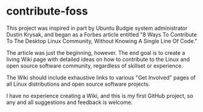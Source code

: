 # contribute-foss

This project was inspired in part by Ubuntu Budgie system administrator Dustin Krysak, and began as a Forbes article entitled "8 Ways To Contribute To The Desktop Linux Community, Without Knowing A Single Line Of Code."

The article was just the beginning, however. The end goal is to create a living Wiki page with detailed ideas on how to contribute to the Linux and open source software community, regardless of skillset or experience. 

The Wiki should include exhaustive links to various "Get Involved" pages of all Linux distributions and open source software projects. 

I have no experience creating a Wiki, and this is my first GitHub project, so any and all suggestions and feedback is welcome. 
